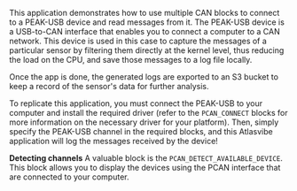 This application demonstrates how to use multiple CAN blocks to connect to a PEAK-USB device and read messages from it. The PEAK-USB device is a USB-to-CAN interface that enables you to connect a computer to a CAN network. This device is used in this case to capture the messages of a particular sensor by filtering them directly at the kernel level, thus reducing the load on the CPU, and save those messages to a log file locally.

Once the app is done, the generated logs are exported to an S3 bucket to keep a record of the sensor's data for further analysis.

To replicate this application, you must connect the PEAK-USB to your computer and install the required driver (refer to the `PCAN_CONNECT` blocks for more information on the necessary driver for your platform). Then, simply specify the PEAK-USB channel in the required blocks, and this Atlasvibe application will log the messages received by the device!

**Detecting channels**
A valuable block is the `PCAN_DETECT_AVAILABLE_DEVICE`. This block allows you to display the devices using the PCAN interface that are connected to your computer.
